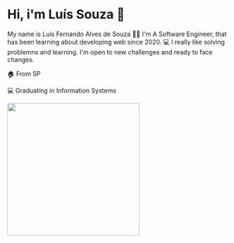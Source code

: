 # Hi, i'm Luís Souza 🖖

 My name is Luís Fernando Alves de Souza 👨‍💻
  I'm A Software Engineer, that has been learning about developing web since 2020. 💻
  I really like solving problemns and learning. I'm open to new challenges and ready to face changes.


🏠 From SP

💻 Graduating in Information Systems

<div align="left">
  <a href="https://github.com/SouzaLuis">
  <img height="300em" src="https://github-readme-stats.vercel.app/api/top-langs/?username=SouzaLuis&show_icons=true&theme=dracula&include_all_commits=true&count_private=true"/>
</div>
